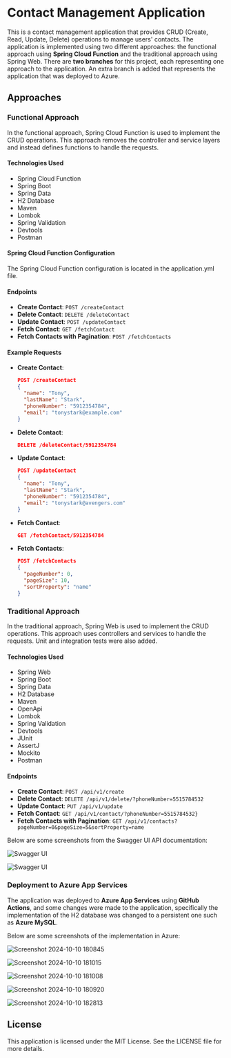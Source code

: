 # Contact Management Application

This is a contact management application that provides CRUD (Create, Read, Update, Delete) operations to manage users' contacts. The application is implemented using two different approaches: the functional approach using **Spring Cloud Function** and the traditional approach using Spring Web. There are **two branches** for this project, each representing one approach to the application. An extra branch is added that represents the application that was deployed to Azure.

## Approaches

### Functional Approach

In the functional approach, Spring Cloud Function is used to implement the CRUD operations. This approach removes the controller and service layers and instead defines functions to handle the requests.

#### Technologies Used

- Spring Cloud Function
- Spring Boot
- Spring Data
- H2 Database
- Maven
- Lombok
- Spring Validation
- Devtools
- Postman

#### Spring Cloud Function Configuration

The Spring Cloud Function configuration is located in the application.yml file.

#### Endpoints

- **Create Contact**: `POST /createContact`
- **Delete Contact**: `DELETE /deleteContact`
- **Update Contact**: `POST /updateContact`
- **Fetch Contact**: `GET /fetchContact`
- **Fetch Contacts with Pagination**: `POST /fetchContacts`

#### Example Requests

- **Create Contact**:
  ```json
  POST /createContact
  {
    "name": "Tony",
    "lastName": "Stark",
    "phoneNumber": "5912354784",
    "email": "tonystark@example.com"
  }
  
- **Delete Contact**:
  ```json
  DELETE /deleteContact/5912354784

- **Update Contact**:
  ```json
  POST /updateContact
  {
    "name": "Tony",
    "lastName": "Stark",
    "phoneNumber": "5912354784",
    "email": "tonystark@avengers.com"
  }

- **Fetch Contact**:
  ```json
  GET /fetchContact/5912354784

- **Fetch Contacts**:
  ```json
  POST /fetchContacts
  {
    "pageNumber": 0,
    "pageSize": 10,
    "sortProperty": "name"
  }

### Traditional Approach

In the traditional approach, Spring Web is used to implement the CRUD operations. This approach uses controllers and services to handle the requests. Unit and integration tests were also added.

#### Technologies Used

- Spring Web
- Spring Boot
- Spring Data
- H2 Database
- Maven
- OpenApi
- Lombok
- Spring Validation
- Devtools
- JUnit
- AssertJ
- Mockito
- Postman

#### Endpoints

- **Create Contact**: `POST /api/v1/create`
- **Delete Contact**: `DELETE /api/v1/delete/?phoneNumber=5515784532`
- **Update Contact**: `PUT /api/v1/update`
- **Fetch Contact**: `GET /api/v1/contact/?phoneNumber=5515784532}`
- **Fetch Contacts with Pagination**: `GET /api/v1/contacts?pageNumber=0&pageSize=5&sortProperty=name`
  
Below are some screenshots from the Swagger UI API documentation:


![Swagger UI](https://github.com/user-attachments/assets/1e1be5d0-f252-4e10-a04a-a1053b90a778)

![Swagger UI](https://github.com/user-attachments/assets/d1524238-b731-4aa0-8f0d-577fa2e23a95)

### Deployment to Azure App Services

The application was deployed to **Azure App Services** using **GitHub Actions**, and some changes were made to the application, specifically the implementation of the H2 database was changed to a persistent one such as **Azure MySQL**.

Below are some screenshots of the implementation in Azure:

![Screenshot 2024-10-10 180845](https://github.com/user-attachments/assets/33682bff-3749-45cb-b5ff-b5da02f4ef75)

![Screenshot 2024-10-10 181015](https://github.com/user-attachments/assets/a0f5dc0e-4a68-431c-ad5e-5de728fecff3)

![Screenshot 2024-10-10 181008](https://github.com/user-attachments/assets/f1e8f1a6-ab5e-4780-91e0-1bd86e5504fb)

![Screenshot 2024-10-10 180920](https://github.com/user-attachments/assets/bf419890-67fa-4cbe-917c-1f61f8a3d30b)

![Screenshot 2024-10-10 182813](https://github.com/user-attachments/assets/ab40de4a-a394-4497-81a3-e269d553ec9c)

## License

This application is licensed under the MIT License. See the LICENSE file for more details.
